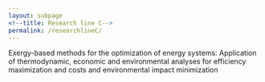 ```yaml
---
layout: subpage
<!--title: Research line C-->
permalink: /researchlineC/ 
---
```


Exergy-based methods for the optimization of energy systems: Application of thermodynamic, economic and environmental analyses for efficiency maximization and costs and environmental impact minimization

